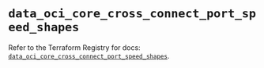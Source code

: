 # `data_oci_core_cross_connect_port_speed_shapes`

Refer to the Terraform Registry for docs: [`data_oci_core_cross_connect_port_speed_shapes`](https://registry.terraform.io/providers/oracle/oci/7.19.0/docs/data-sources/core_cross_connect_port_speed_shapes).
